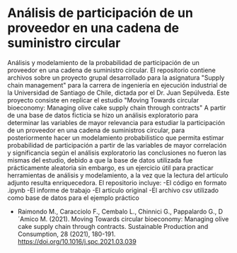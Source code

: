 # Análisis de participación de un proveedor en una cadena de suministro circular
Análisis y modelamiento de la probabilidad de participación de un proveedor en una cadena de suministro circular.
El repositorio contiene archivos sobre un proyecto grupal desarrollado para la asignatura "Supply chain management" para la carrera
de ingeniería en ejecución industrial de la Universidad de Santiago de Chile, dictada por el Dr. Juan Sepúlveda.
Este proyecto consiste en replicar el estudio "Moving Towards circular bioeconomy: Managing olive cake supply chain through contracts"
A partir de una base de datos ficticia se hizo un análisis exploratorio para determinar las variables de mayor relevancia
para estudiar la participación de un proveedor en una cadena de suministros circular, para posteriormente
hacer un modelamiento probabilistico que permita estimar probabilidad de participación a partir 
de las variables de mayor correlación y significancia según el análisis exploratorio
las conclusiones no fueron las mismas del estudio, debido a que la base de datos utilizada fue prácticamente aleatoria
sin embargo, es un ejercicio útil para practicar herramientas de análisis y modelamiento, a la vez que la lectura del artículo adjunto
resulta enriquecedora.
El repositorio incluye:
-El código en formato .ipynb
-El informe de trabajo
-El artículo original
-El archivo csv utilizado como base de datos para el ejemplo práctico

-	Raimondo M., Caracciolo F., Cembalo L., Chinnici G., Pappalardo G., D´Amico M. (2021). Moving Towards circular bioeconomy: Managing olive cake supply chain through contracts. Sustainable Production and Consumption, 28 (2021), 180-191. https://doi.org/10.1016/j.spc.2021.03.039
